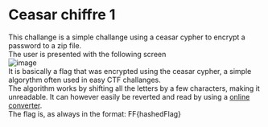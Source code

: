 # Ceasar chiffre 1

This challange is a simple challange using a ceasar cypher to encrypt a password to a zip file.  
The user is presented with the following screen  
![image](https://github.com/user-attachments/assets/97756011-c544-4d53-b0b6-bb1a5d3c5d77)  
It is basically a flag that was encrypted using the ceasar cypher, a simple algorythm often used in easy CTF challanges.  
The algorithm works by shifting all the letters by a few characters, making it unreadable. It can however easily be reverted and read by using a [online converter](https://www.dcode.fr/caesar-cipher).  
The flag is, as always in the format: FF{hashedFlag}
